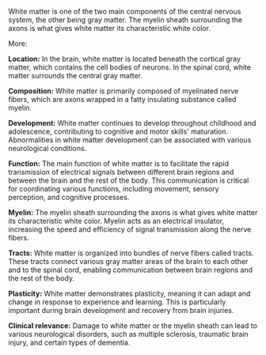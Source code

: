 White matter is one of the two main components of the central nervous system, the other being gray matter. The myelin sheath surrounding the axons is what gives white matter its characteristic white color. 

More:

**Location:** In the brain, white matter is located beneath the cortical gray matter, which contains the cell bodies of neurons. In the spinal cord, white matter surrounds the central gray matter.

**Composition:** White matter is primarily composed of myelinated nerve fibers, which are axons wrapped in a fatty insulating substance called myelin.

**Development:** White matter continues to develop throughout childhood and adolescence, contributing to cognitive and motor skills' maturation. Abnormalities in white matter development can be associated with various neurological conditions.

**Function:** The main function of white matter is to facilitate the rapid transmission of electrical signals between different brain regions and between the brain and the rest of the body. This communication is critical for coordinating various functions, including movement, sensory perception, and cognitive processes.

**Myelin:** The myelin sheath surrounding the axons is what gives white matter its characteristic white color. Myelin acts as an electrical insulator, increasing the speed and efficiency of signal transmission along the nerve fibers.

**Tracts:** White matter is organized into bundles of nerve fibers called tracts. These tracts connect various gray matter areas of the brain to each other and to the spinal cord, enabling communication between brain regions and the rest of the body.

**Plasticity:** White matter demonstrates plasticity, meaning it can adapt and change in response to experience and learning. This is particularly important during brain development and recovery from brain injuries.

**Clinical relevance:** Damage to white matter or the myelin sheath can lead to various neurological disorders, such as multiple sclerosis, traumatic brain injury, and certain types of dementia.
